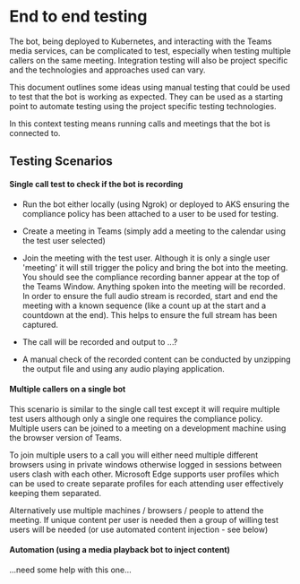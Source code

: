# End to end testing

The bot, being deployed to Kubernetes, and interacting with the Teams media services, can be complicated to test, especially when testing multiple callers on the same meeting. Integration testing will also be project specific and the technologies and approaches used can vary.

This document outlines some ideas using manual testing that could be used to test that the bot is working as expected. They can be used as a starting point to automate testing using the project specific testing technologies.

In this context testing means running calls and meetings that the bot is connected to.

## Testing Scenarios

#### Single call test to check if the bot is recording

* Run the bot either locally (using Ngrok) or deployed to AKS ensuring the compliance policy has been attached to a user to be used for testing.

* Create a meeting in Teams (simply add a meeting to the calendar using the test user selected)

* Join the meeting with the test user. Although it is only a single user 'meeting' it will still trigger the policy and bring the bot into the meeting. You should see the compliance recording banner appear at the top of the Teams Window. Anything spoken into the meeting will be recorded. In order to ensure the full audio stream is recorded, start and end the meeting with a known sequence (like a count up at the start and a countdown at the end). This helps to ensure the full stream has been captured.

* The call will be recorded and output to ...?

* A manual check of the recorded content can be conducted by unzipping the output file and using any audio playing application.

#### Multiple callers on a single bot

This scenario is similar to the single call test except it will require multiple test users although only a single one requires the compliance policy. Multiple users can be joined to a meeting on a development machine using the browser version of Teams.

To join multiple users to a call you will either need multiple different browsers using in private windows otherwise logged in sessions between users clash with each other. Microsoft Edge supports user profiles which can be used to create separate profiles for each attending user effectively keeping them separated.

Alternatively use multiple machines / browsers / people to attend the meeting. If unique content per user is needed then a group of willing test users will be needed (or use automated content injection - see below)

#### Automation (using a media playback bot to inject content)

...need some help with this one...
